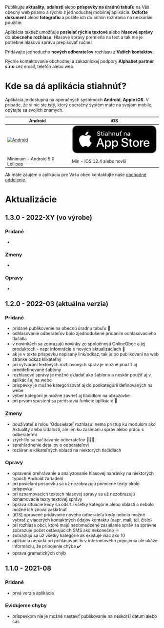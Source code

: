 Publikujte **aktuality**, **udalosti** alebo **príspevky na úradnú tabuľu** na Váš obecný web priamo a rýchlo z jednoduchej mobilnej aplikácie. **Odfoťte dokument** alebo **fotografiu** a pošlite ich do admin rozhrania na neskoršie použitie.

Aplikácia taktiež umožňuje **posielať rýchle textové** alebo **hlasové správy** do **obecného rozhlasu**. Hlasové správy premieňa na text a tak nie je potrebné hlasovú správu prepisovať ručne!

Pridávajte jednoducho **nových odberateľov** rozhlasu z **Vašich kontaktov**.

Rýchle kontaktovanie obchodnej a zákazníckej podpory **Alphabet partner s.r.o** cez email, telefón alebo web.

# Kde sa dá aplikácia stiahnúť?
Aplikácia je dostupná na operačných systémoch **Android**, **Apple iOS**. V prípade, že si nie ste istý, ktorý operačný systém máte na svojom mobile, opýtajte sa svojích známych. 

| Android | iOS |
|-----|--------|
|<a href="https://play.google.com/store/apps/details?id=com.alphabetpartner.obmayorapp"><img src="https://play.google.com/intl/en_us/badges/static/images/badges/sk_badge_web_generic.png" alt="Android" width="350"/></a>|<a href="https://apps.apple.com/sk/app/online-úrad/id1578027584"><img src="https://raw.githubusercontent.com/Martinedo/ObApp_promoting/master/resources/download_on_app_store_sk.png" alt="iOS" width="300"/></a>|
| Minimum - Android 5.0 Lollipop| Min - iOS 12.4 alebo novší |

Ak máte záujem o aplikáciu pre Vašu obec kontaktujte naše [obchodné oddelenie](https://onlineobec.sk/kontakt/).

# Aktualizácie

## 1.3.0 - 2022-XY (vo výrobe)

### Pridané
- 

### Zmeny
- 

### Opravy
- 

## 1.2.0 - 2022-03 (aktuálna verzia)

### Pridané
- pridané publikovenie na obecnú úradnu tabuľu 📄
- odhlasovanie odberateľov bolo zjednodušené pridaním odhlasovacieho tlačidla
- v novinkách sa zobrazujú novinky zo spoločnosti OnlineObec a jej produktoch - napr infomrácie o nových aktualizáciach 📰
- ak je v texte príspevku napísaný link/odkaz, tak je po publikovaní na web stránke odkaz klikateľný
- pri vytváraní textových rozhlasových správ je možné použiť aj preddefinované šablony
- rozhlasové správy je možné ukladať ako šablonu a neskôr použiť aj v aplikácií aj na webe
- príspevky je možné kategorizovať aj do podkategórií definovaných na webe
- výber kategórií je možné zavrieť aj tlačidlom na obrazovke
- pri prvom spustení sa predstavia funkcie aplikácie 🌟

### Zmeny
- používateľ s rolou 'Odosielateľ rozhlasu' nema prístup ku modulom ako Aktuality alebo Udalosti, ale len ku zasielaniu správ alebo prácu s odberateľmi
- zrýchlilo sa načítavanie odberateľov 🧑‍🤝‍🧑
- sprehľadnenie detailov o odberateľovi
- rozšírenie klikateľných oblastí na niektorých tlačidlách

### Opravy
- opravené prehrávanie a analyzovanie hlasovej nahrávky na niektorých typoch Android zariadení
- pri posielaní príspevku sa už nezobrazujú pomocné texty okolo príspevku
- pri oznamovacích textoch hlasovej správy sa už nezobrazujú oznamovacie texty textovej správy
- oprava situácie kedy sa odšrtli všetky kategórie alebo oblasti a nebolo možné ich znova zaškrtnúť
- [iOS] opravené pridávanie nového odberateľa kedy nebolo možné vybrať z viacerých kontaktných údajov kontaktu (napr. mail, tel. čislo)
- pri rozhlase obci, ktoré majú neobmedzené zasielanie správ sa správne zobrazuje počet ostávajúcich SMS ako nekonečno ♾️
- zobrazujú sa už všetky kategórie ak existuje viac ako 10
- aplikácia nepadá pri prihlasovaní bez internetového pripojenia ale ukáže informáciu, že pripojenie chýba ✔️
- oprava gramatických chýb

## 1.1.0 - 2021-08

### Pridané
- prvá verzia aplikácie

### Evidujeme chyby
- príspevkom nie je možné nastaviť publikovanie na neskorší dátum alebo čas
